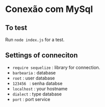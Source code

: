 # Conexão com MySql

## To test

Run `node index.js` for a test.

## Settings of conneciton
* ` require sequelize ` : library for connection.
* ` barbearia ` : database
* ` root ` : user database
* ` 123456  ` : senha databse
* ` localhost ` : your hostname
* ` dialect ` : type database
* ` port ` : port service
